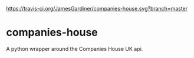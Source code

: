 https://travis-ci.org/JamesGardiner/companies-house.svg?branch=master
# companies-house
A python wrapper around the Companies House UK api.
